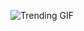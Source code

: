 
<!-- GIF_SECTION -->
![Trending GIF](https://media1.giphy.com/media/v1.Y2lkPThiYjIxNzcyN2VqZ2pyOWRkZ2puenFkNGtrNnMxNjNxb2QzejY4MmJtMGk2dzBheSZlcD12MV9naWZzX3NlYXJjaCZjdD1n/Dh5q0sShxgp13DwrvG/giphy.gif)
<!-- END_GIF_SECTION -->
